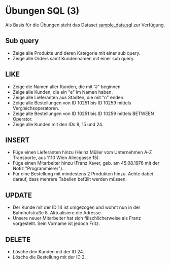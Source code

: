 # Übungen SQL (3)

Als Basis für die Übungen steht das Dataset [sample_data.sql](../sample_data.sql) zur Verfügung.

## Sub query

- Zeige alle Produkte und deren Kategorie mit einer sub query.
- Zeige alle Orders samt Kundennamen mit einer sub query.

## LIKE

- Zeige die Namen aller Kunden, die mit "J" beginnen.
- Zeige alle Kunden, die ein "e" im Namen haben.
- Zeige alle Lieferanten aus Städten, die mit "n" enden.
- Zeige alle Bestellungen von ID 10251 bis ID 10259 mittels Vergleichsoperatoren.
- Zeige alle Bestellungen von ID 10251 bis ID 10259 mittels BETWEEN Operator.
- Zeige alle Kunden mit den IDs 8, 15 und 24.

## INSERT

- Füge einen Lieferanten hinzu (Heinz Müller vom Unternehmen A-Z Transporte, aus 1110 Wien Ailecgasse 15).
- Füge einen Mitarbeiter hinzu (Franz Xaver, geb. am 45.08.1976 mit der Notiz "Programmierer").
- Für eine Bestellung mit mindestens 2 Produkten hinzu. Achte dabei darauf, dass mehrere Tabellen befüllt werden müssen.

## UPDATE

- Der Kunde mit der ID 14 ist umgezogen und wohnt nun in der Bahnhofstraße 8. Aktualisiere die Adresse.
- Unsere neuer Mitarbeiter hat sich fälschlicherweise als Franz vorgestellt. Sein Vorname ist jedoch Fritz.

## DELETE

- Lösche den Kunden mit der ID 24.
- Lösche die Bestellung mit der ID 2.
